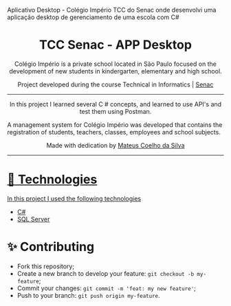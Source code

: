 Aplicativo Desktop - Colégio Império
TCC do Senac onde desenvolvi uma aplicação desktop de gerenciamento de uma escola com C#

<h1 align="center">
    TCC Senac - APP Desktop
</h1>

<p align="center">
  Colégio Império is a private school located in São Paulo focused on the development of new students in kindergarten, elementary and high school.
</p>

<p align="center">Project developed during the course Technical in Informatics | <a href="https://www.sp.senac.br/">Senac</a></p>

<hr>

<p align="center">In this project I learned several C # concepts, and learned to use API's and test them using Postman.

A management system for Colégio Império was developed that contains the registration of students, teachers, classes, employees and school subjects.</p>

<p align="center">
  Made with dedication by <a href="https://github.com/mateuslsilva28/">Mateus Coelho da Silva
</p>

<hr>

# :rocket: Technologies
In this project I used the following technologies

* [C#](https://docs.microsoft.com/pt-br/dotnet/csharp/)
* [SQL Server](https://www.microsoft.com/pt-br/sql-server)

# :sparkles: Contributing

- Fork this repository;
- Create a new branch to develop your feature: `git checkout -b my-feature`;
- Commit your changes: `git commit -m 'feat: my new feature'`;
- Push to your branch: `git push origin my-feature`.
